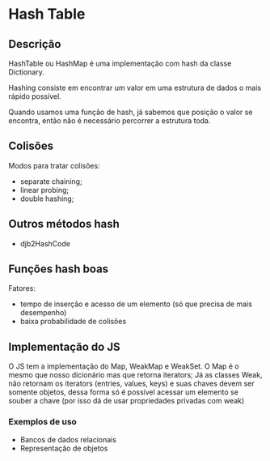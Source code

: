 # Hash Table

## Descrição

HashTable ou HashMap é uma implementação com hash da classe Dictionary.

Hashing consiste em encontrar um valor em uma estrutura de dados o mais rápido possível.

Quando usamos uma função de hash, já sabemos que posição o valor se encontra, então não é necessário percorrer a estrutura toda.

## Colisões

Modos para tratar colisões:

- separate chaining;
- linear probing;
- double hashing;

## Outros métodos hash

- djb2HashCode

## Funções hash boas

Fatores:

- tempo de inserção e acesso de um elemento (só que precisa de mais desempenho)
- baixa probabilidade de colisões

## Implementação do JS

O JS tem a implementação do Map, WeakMap e WeakSet. O Map é o mesmo que nosso dicionário mas que retorna iterators; Já as classes Weak, não retornam os iterators (entries, values, keys) e suas chaves devem ser somente objetos, dessa forma só é possível acessar um elemento se souber a chave (por isso dá de usar propriedades privadas com weak)

### Exemplos de uso

- Bancos de dados relacionais
- Representação de objetos
